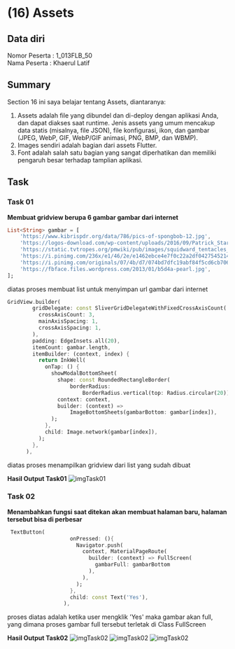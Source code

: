 # (16) Assets
## Data diri 
Nomor Peserta : 1_013FLB_50  <br />
Nama Peserta : Khaerul Latif

## Summary 
Section 16 ini saya belajar tentang Assets, diantaranya:
1. Assets adalah file yang dibundel dan di-deploy dengan aplikasi Anda, dan dapat diakses saat runtime. Jenis assets yang umum mencakup data statis (misalnya, file JSON), file konfigurasi, ikon, dan gambar (JPEG, WebP, GIF, WebP/GIF animasi, PNG, BMP, dan WBMP).
2. Images sendiri adalah bagian dari assets Flutter.
3. Font adalah salah satu bagian yang sangat diperhatikan dan memiliki pengaruh besar terhadap tamplian aplikasi.

## Task
### Task 01
**Membuat gridview berupa 6 gambar gambar dari internet**
```dart
List<String> gambar = [
    'https://www.kibrispdr.org/data/786/pics-of-spongbob-12.jpg',
    'https://logos-download.com/wp-content/uploads/2016/09/Patrick_Star_picture_logo-520x700.png',
    'https://static.tvtropes.org/pmwiki/pub/images/squidward_tentacles_91.png',
    'https://i.pinimg.com/236x/e1/46/2e/e1462ebce4e7f0c22a2df04275452146.jpg',
    'https://i.pinimg.com/originals/07/4b/d7/074bd7dfc19abf84f5cd6cb70619c703.jpg',
    'https://fbface.files.wordpress.com/2013/01/b5d4a-pearl.jpg',
];
```
diatas proses membuat list untuk menyimpan url gambar dari internet

```dart
GridView.builder(
        gridDelegate: const SliverGridDelegateWithFixedCrossAxisCount(
          crossAxisCount: 3,
          mainAxisSpacing: 1,
          crossAxisSpacing: 1,
        ),
        padding: EdgeInsets.all(20),
        itemCount: gambar.length,
        itemBuilder: (context, index) {
          return InkWell(
            onTap: () {
              showModalBottomSheet(
                shape: const RoundedRectangleBorder(
                    borderRadius:
                        BorderRadius.vertical(top: Radius.circular(20))),
                context: context,
                builder: (context) =>
                    ImageBottomSheets(gambarBottom: gambar[index]),
              );
            },
            child: Image.network(gambar[index]),
          );
        },
      ),
```
diatas proses menampilkan gridview dari list yang sudah dibuat

**Hasil Output Task01**
![imgTask01](/16_Assets/screenshoot/task01.png)

### Task 02
**Menambahkan fungsi saat ditekan akan membuat halaman baru, halaman tersebut bisa di perbesar**
```dart
 TextButton(
                    onPressed: (){
                      Navigator.push(
                        context, MaterialPageRoute(
                          builder: (context) => FullScreen(
                            gambarFull: gambarBottom
                          ),
                        ),
                      );
                    },
                    child: const Text('Yes'),
                  ),
```
proses diatas adalah ketika user mengklik 'Yes' maka gambar akan full, yang dimana proses gambar full tersebut terletak di Class FullScreen

**Hasil Output Task02**
![imgTask02](/16_Assets/screenshoot/task02.png)
![imgTask02](/16_Assets/screenshoot/task02(1).png)
![imgTask02](/16_Assets/screenshoot/task02(2).png)